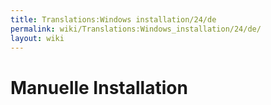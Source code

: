 ```yaml
---
title: Translations:Windows installation/24/de
permalink: wiki/Translations:Windows_installation/24/de/
layout: wiki
---
```


# Manuelle Installation
